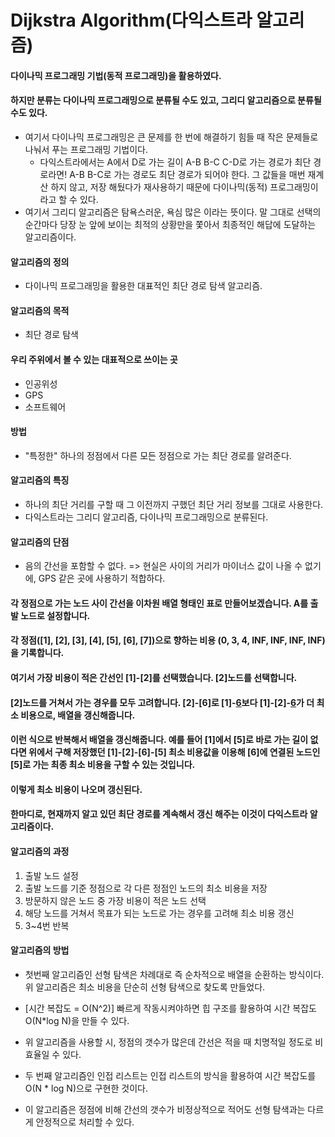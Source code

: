 # Dijkstra Algorithm(다익스트라 알고리즘)
#### 다이나믹 프로그래밍 기법(동적 프로그래밍)을 활용하였다.

#### 하지만 분류는 다이나믹 프로그래밍으로 분류될 수도 있고, 그리디 알고리즘으로 분류될 수도 있다.

* 여기서 다이나믹 프로그래밍은 큰 문제를 한 번에 해결하기 힘들 때 작은 문제들로 나눠서 푸는 프로그래밍 기법이다.
  * 다익스트라에서는 A에서 D로 가는 길이 A-B B-C C-D로 가는 경로가 최단 경로라면! A-B B-C로 가는 경로도 최단 경로가 되어야 한다. 그 값들을 매번 재계산 하지 않고, 저장 해뒀다가 재사용하기 때문에 다이나믹(동적) 프로그래밍이라고 할 수 있다.
* 여기서 그리디 알고리즘은 탐욕스러운, 욕심 많은 이라는 뜻이다. 말 그대로 선택의 순간마다 당장 눈 앞에 보이는 최적의 상황만을 쫓아서 최종적인 해답에 도달하는 알고리즘이다.



#### 알고리즘의 정의

* 다이나믹 프로그래밍을 활용한 대표적인 최단 경로 탐색 알고리즘.



#### 알고리즘의 목적

* 최단 경로 탐색



#### 우리 주위에서 볼 수 있는 대표적으로 쓰이는 곳

* 인공위성
* GPS
* 소프트웨어



#### 방법

* "특정한" 하나의 정점에서 다른 모든 정점으로 가는 최단 경로를 알려준다.



#### 알고리즘의 특징

* 하나의 최단 거리를 구할 때 그 이전까지 구했던 최단 거리 정보를 그대로 사용한다.
* 다익스트라는 그리디 알고리즘, 다이나믹 프로그래밍으로 분류된다.



#### 알고리즘의 단점

* 음의 간선을 포함할 수 없다. => 현실은 사이의 거리가 마이너스 값이 나올 수 없기에,  GPS 같은 곳에 사용하기 적합하다.



#### 각 정점으로 가는 노드 사이 간선을 이차원 배열 형태인 표로 만들어보겠습니다. A를 출발 노드로 설정합니다.

#### 각 정점([1], [2], [3], [4], [5], [6], [7])으로 향하는 비용 (0, 3, 4, INF, INF, INF, INF)을 기록합니다. 

#### 여기서 가장 비용이 적은 간선인 [1]-[2]를 선택했습니다. [2]노드를 선택합니다.

#### [2]노드를 거쳐서 가는 경우를 모두 고려합니다. [2]-[6]로 [1]-[6](INF)보다 [1]-[2]-[6](8)가 더 최소 비용으로, 배열을 갱신해줍니다.

#### 이런 식으로 반복해서 배열을 갱신해줍니다. 예를 들어 [1]에서 [5]로 바로 가는 길이 없다면 위에서 구해 저장했던 [1]-[2]-[6]-[5] 최소 비용값을 이용해 [6]에 연결된 노드인 [5]로 가는 최종 최소 비용을 구할 수 있는 것입니다.

#### 이렇게 최소 비용이 나오며 갱신된다.

#### 한마디로, 현재까지 알고 있던 최단 경로를 계속해서 갱신 해주는 이것이 다익스트라 알고리즘이다.



#### 알고리즘의 과정

1. 출발 노드 설정
2. 출발 노드를 기준 정점으로 각 다른 정점인 노드의 최소 비용을 저장
3. 방문하지 않은 노드 중 가장 비용이 적은 노드 선택
4. 해당 노드를 거쳐서 목표가 되는 노드로 가는 경우를 고려해 최소 비용 갱신
5. 3~4번 반복



#### 알고리즘의 방법

* 첫번째 알고리즘인 선형 탐색은 차례대로 즉 순차적으로 배열을 순환하는 방식이다. 위 알고리즘은 최소 비용을 단순히 선형 탐색으로 찾도록 만들었다. 
* [시간 복잡도 = O(N^2)] 빠르게 작동시켜야하면 힙 구조를 활용하여 시간 복잡도 O(N*log N)을 만들 수 있다. 
* 위 알고리즘을 사용할 시, 정점의 갯수가 많은데 간선은 적을 때 치명적일 정도로 비효율일 수 있다.



* 두 번째 알고리즘인 인접 리스트는 인접 리스트의 방식을 활용하여 시간 복잡도를 O(N * log N)으로 구현한 것이다. 
* 이 알고리즘은 정점에 비해 간선의 갯수가 비정상적으로 적어도 선형 탐색과는 다르게 안정적으로 처리할 수 있다.
